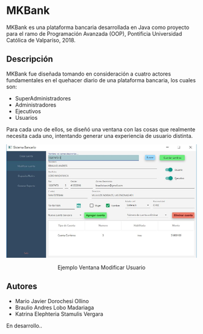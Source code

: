 # MKBank

MKBank es una plataforma bancaria desarrollada en Java como proyecto para el ramo de Programación Avanzada (OOP), Pontificia Universidad Católica de Valparíso, 2018.

## Descripción

MKBank fue diseñada tomando en consideración a cuatro actores fundamentales en el quehacer diario de una plataforma bancaria, los cuales son:
* SuperAdministradores
* Administradores
* Ejecutivos
* Usuarios

Para cada uno de ellos, se diseñó una ventana con las cosas que realmente necesita cada uno, intentando generar una experiencia de usuario distinta.

![Alt text](https://github.com/mariodorochesi/MKBank/blob/master/img/modificarusuarionuevo.JPG?raw=true "Ventana Modificar Usuario")

<p align="center">Ejemplo Ventana Modificar Usuario</p>

## Autores
* Mario Javier Dorochesi Ollino
* Braulio Andres Lobo Madariaga
* Katrina Elephteria Stamulis Vergara

En desarrollo..
